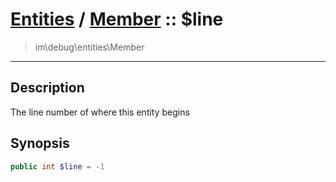 # [Entities](entities.md) / [Member](entities-Member.md) :: $line
 > im\debug\entities\Member
____

## Description
The line number of where this entity begins

## Synopsis
```php
public int $line = -1
```

